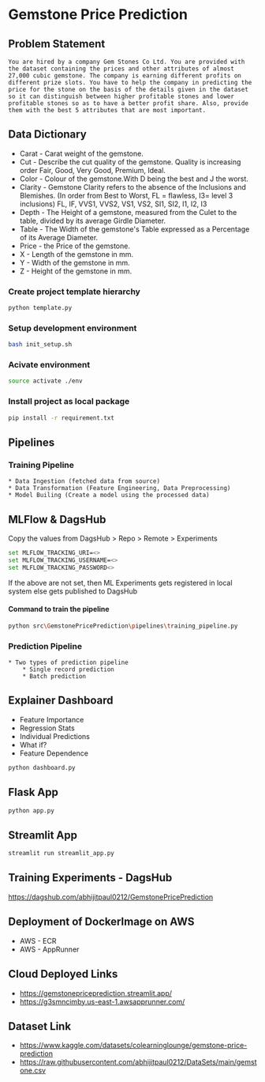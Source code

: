 # Gemstone Price Prediction

## Problem Statement

```You are hired by a company Gem Stones Co Ltd. You are provided with the dataset containing the prices and other attributes of almost 27,000 cubic gemstone. The company is earning different profits on different prize slots. You have to help the company in predicting the price for the stone on the basis of the details given in the dataset so it can distinguish between higher profitable stones and lower profitable stones so as to have a better profit share. Also, provide them with the best 5 attributes that are most important.```

## Data Dictionary

* Carat	- Carat weight of the gemstone.
* Cut - Describe the cut quality of the gemstone. Quality is increasing order Fair, Good, Very Good, Premium, Ideal.
* Color - Colour of the gemstone.With D being the best and J the worst.
* Clarity - Gemstone Clarity refers to the absence of the Inclusions and Blemishes. (In order from Best to Worst, FL = flawless, I3= level 3 inclusions) FL, IF, VVS1, VVS2, VS1, VS2, SI1, SI2, I1, I2, I3
* Depth	- The Height of a gemstone, measured from the Culet to the table, divided by its average Girdle Diameter.
* Table - The Width of the gemstone's Table expressed as a Percentage of its Average Diameter.
* Price	- the Price of the gemstone.
* X	- Length of the gemstone in mm.
* Y	- Width of the gemstone in mm.
* Z	- Height of the gemstone in mm.


### Create project template hierarchy
```bash
python template.py
```

### Setup development environment
```bash
bash init_setup.sh
```

### Acivate environment
```bash
source activate ./env
```

### Install project as local package
```bash
pip install -r requirement.txt
```

## Pipelines
### Training Pipeline
    * Data Ingestion (fetched data from source)
    * Data Transformation (Feature Engineering, Data Preprocessing)
    * Model Builing (Create a model using the processed data)

## MLFlow & DagsHub
Copy the values from DagsHub > Repo > Remote > Experiments

```bash
set MLFLOW_TRACKING_URI=<>
set MLFLOW_TRACKING_USERNAME=<>
set MLFLOW_TRACKING_PASSWORD<>
```
If the above are not set, then ML Experiments gets registered in local system else gets published to DagsHub

#### Command to train the pipeline
```bash
python src\GemstonePricePrediction\pipelines\training_pipeline.py
```

### Prediction Pipeline
    * Two types of prediction pipeline
        * Single record prediction
        * Batch prediction


## Explainer Dashboard

* Feature Importance
* Regression Stats
* Individual Predictions
* What if?
* Feature Dependence

```bash
python dashboard.py
```

## Flask App
```bash
python app.py
```

## Streamlit App
```bash
streamlit run streamlit_app.py
```

## Training Experiments - DagsHub

https://dagshub.com/abhijitpaul0212/GemstonePricePrediction


## Deployment of DockerImage on AWS
* AWS - ECR
* AWS - AppRunner

## Cloud Deployed Links
* https://gemstonepriceprediction.streamlit.app/
* https://g3smncimby.us-east-1.awsapprunner.com/


## Dataset Link
* https://www.kaggle.com/datasets/colearninglounge/gemstone-price-prediction
* https://raw.githubusercontent.com/abhijitpaul0212/DataSets/main/gemstone.csv
